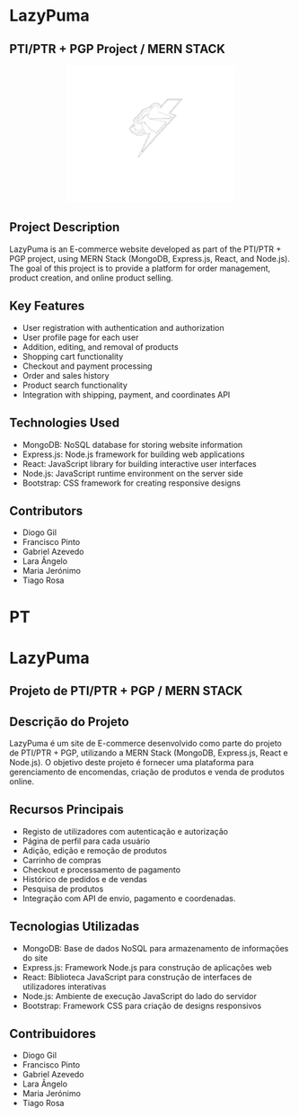 # LazyPuma
## PTI/PTR + PGP Project / MERN STACK

<p align="center">
  <img src="frontend/src/images/logotr.png" alt="LazyPuma Logo" width="300">
</p>

## Project Description

LazyPuma is an E-commerce website developed as part of the PTI/PTR + PGP project, using MERN Stack (MongoDB, Express.js, React, and Node.js). The goal of this project is to provide a platform for order management, product creation, and online product selling.

## Key Features
- User registration with authentication and authorization
- User profile page for each user
- Addition, editing, and removal of products
- Shopping cart functionality
- Checkout and payment processing
- Order and sales history
- Product search functionality
- Integration with shipping, payment, and coordinates API

## Technologies Used
- MongoDB: NoSQL database for storing website information
- Express.js: Node.js framework for building web applications
- React: JavaScript library for building interactive user interfaces
- Node.js: JavaScript runtime environment on the server side
- Bootstrap: CSS framework for creating responsive designs

## Contributors

- Diogo Gil
- Francisco Pinto
- Gabriel Azevedo
- Lara Ângelo
- Maria Jerónimo
- Tiago Rosa

# PT
# LazyPuma
## Projeto de PTI/PTR + PGP / MERN STACK

## Descrição do Projeto

LazyPuma é um site de E-commerce desenvolvido como parte do projeto de PTI/PTR + PGP, utilizando a MERN Stack (MongoDB, Express.js, React e Node.js). O objetivo deste projeto é fornecer uma plataforma para gerenciamento de encomendas, criação de produtos e venda de produtos online.

## Recursos Principais
- Registo de utilizadores com autenticação e autorização
- Página de perfil para cada usuário
- Adição, edição e remoção de produtos
- Carrinho de compras
- Checkout e processamento de pagamento
- Histórico de pedidos e de vendas
- Pesquisa de produtos
- Integração com API de envio, pagamento e coordenadas.

## Tecnologias Utilizadas
- MongoDB: Base de dados NoSQL para armazenamento de informações do site
- Express.js: Framework Node.js para construção de aplicações web
- React: Biblioteca JavaScript para construção de interfaces de utilizadores interativas
- Node.js: Ambiente de execução JavaScript do lado do servidor
- Bootstrap: Framework CSS para criação de designs responsivos

## Contribuidores

- Diogo Gil
- Francisco Pinto
- Gabriel Azevedo
- Lara Ângelo
- Maria Jerónimo
- Tiago Rosa
